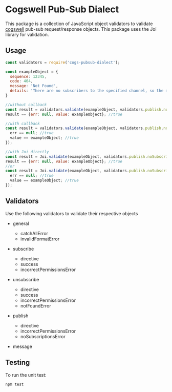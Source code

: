 # Cogswell Pub-Sub Dialect 
This package is a collection of JavaScript object validators to validate [cogswell](https://cogswell.io) pub-sub request/response objects. This package uses the Joi library for validation.

## Usage

```javascript
const validators = require('cogs-pubsub-dialect');

const exampleObject = {
  sequence: 12345,
  code: 404,
  message: 'Not Found',
  details: 'There are no subscribers to the specified channel, so the message could not be delivered.'
}

//without callback
const result = validators.validate(exampleObject, validators.publish.noSubscriptionsError);
result == {err: null, value: exampleObject}; //true

//with callback
const result = validators.validate(exampleObject, validators.publish.noSubscriptionsError, function(err, value) {
  err == null; //true
  value == exampleObject; //true 
});

//with Joi directly
const result = Joi.validate(exampleObject, validators.publish.noSubscriptionsError);
result == {err: null, value: exampleObject}; //true
//or
const result = Joi.validate(exampleObject, validators.publish.noSubscriptionsError, function(err, value) {
  err == null; //true
  value == exampleObject; //true 
});
```

## Validators

Use the following validators to validate their respective objects

* general
  * catchAllError
  * invalidFormatError

* subscribe
  * directive
  * success
  * incorrectPermissionsError

* unsubscribe
  * directive
  * success
  * incorrectPermissionsError
  * notFoundError

* publish
  * directive
  * incorrectPermissionsError
  * noSubscriptionsError

* message

## Testing

To run the unit test:

```bash
npm test
```
